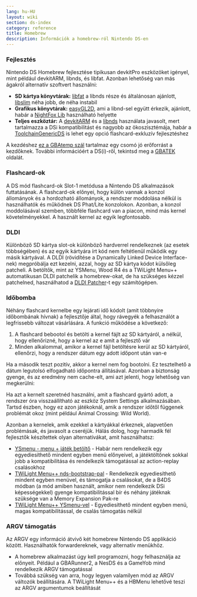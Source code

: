 ```yaml
---
lang: hu-HU
layout: wiki
section: ds-index
category: reference
title: Homebrew
description: Információk a homebrew-ról Nintendo DS-en
---
```


### Fejlesztés
Nintendo DS Homebrew fejlesztése tipikusan devkitPro eszközöket igényel, mint például devkitARM, libnds, és libfat. Azonban lehetőség van más ágakról alternatív szoftvert használni:

- **SD kártya könyvtárak:** [libfat](https://github.com/devkitPro/libfat) a libnds része és általánosan ajánlott, [libslim](https://github.com/DS-Homebrew/libslim/) néha jobb, de néha instabil
- **Grafikus könyvtárak:** [easyGL2D](http://rel.phatcode.net/junk.php?id=117), ami a libnd-sel együtt érkezik, ajánlott, habár a [NightFox Lib](https://github.com/knightfox75/nds_nflib) használható helyette
- **Teljes eszköztár:** A [devkitARM](https://devkitpro.org/wiki/Getting_Started) és a [libnds](https://libnds.devkitpro.org/) használata javasolt, mert tartalmazza a DSi kompatibilitást és nagyobb az ökoszisztémája, habár a [ToolchainGenericDS](https://bitbucket.org/Coto88/toolchaingenericds) is lehet egy opció flashcard-exkluzív fejlesztéshez

A kezdéshez [ez a GBAtemp szál](https://gbatemp.net/threads/useful-resources-to-help-you-out-with-starting-to-make-nds-homebrew.580507/#post-9322674) tartalmaz egy csomó jó erőforrást a kezdőknek. További információért a DS(i)-ről, tekintsd meg a [GBATEK](https://problemkaputt.de/gbatek-contents.htm) oldalát.

### Flashcard-ok
A DS mód flashcard-ok Slot-1 metódusa a Nintendo DS alkalmazások futtatásának. A flashcard-ok előnyei, hogy külön vannak a konzol állományok és a hordozható állományok, a rendszer moddolása nélkül is használhatók és működnek DS Phat/Lite konzolokon. Azonban, a konzol moddolásával szemben, többféle flashcard van a piacon, mind más kernel követelményekkel. A használt kernel az egyik legfontosabb.

### DLDI
Különböző SD kártya slot-ok különböző hardverrel rendelkeznek (az esetek többségében) és az egyik kártyára írt kód nem feltétlenül működik egy másik kártyával. A DLDI (rövidítése a Dynamically Linked Device Interface-nek) megpróbálja ezt kezelni, azzal, hogy az SD kártya kódot külsőleg patcheli. A betöltők, mint az YSMenu, Wood R4 és a TWiLight Menu++ automatikusan DLDI patchelik a homebrew-okat, de ha szükséges kézzel patchelned, használhatod a [DLDI Patcher](https://www.chishm.com/DLDI#tools)-t egy számítógépen.

### Időbomba
Néhány flashcard kernelbe egy lejárati idő kódolt (amit többnyire időbombának hívnak) a fejlesztője által, hogy rávegyék a felhasználót a legfrissebb változat vásárlására. A funkció működése a következő:

1. A flashcard bebootol és betölti a kernel fájlt az SD kártyáról, a nélkül, hogy ellenőrizné, hogy a kernel az e amit a fejlesztő vár
1. Minden alkalommal, amikor a kernel fájl betöltésre kerül az SD kártyáról, ellenőrzi, hogy a rendszer dátum egy adott időpont után van-e

Ha a második teszt pozitív, akkor a kernel nem fog bootolni. Ez tesztelhető a dátum legutolsó elfogadható időpontra állításával. Azonban a biztonság gyenge, és az eredmény nem cache-elt, ami azt jelenti, hogy lehetőség van megkerülni:

Ha azt a kernelt szeretnéd használni, amit a flashcard gyártó adott, a rendszer óra visszaállítható az eszköz System Settings alkalmazásában. Tartsd észben, hogy ez azon játékoknál, amik a rendszer időtől függenek problémát okoz (mint például Animal Crossing: Wild World).

Azonban a kernelek, amik ezekkel a kártyákkal érkeznek, alapvetően problémásak, és javasolt a cseréjük. Hálás dolog, hogy harmadik fél fejlesztők készítettek olyan alternatívákat, amit használhatsz:

- [YSmenu - menu + játék betöltő](https://www.dropbox.com/sh/egadrhxj8gimu5t/AACv2KqWmeXEHkxoYRluobxha?dl=0) - Habár nem rendelkezik egy egyediesíthető mindent egyben menü előnyeivel, a játéktöltőnek sokkal jobb a kompatibilitása és rendelkezik támogatással az action-replay csalásokhoz
- [TWiLight Menu++ nds-bootstrap-pal](../twilightmenu/installing-flashcard) - Rendelkezik egyediesíthető mindent egyben menüvel, és támogatja a csalásokat, de a B4DS módban (a mód amiben használt, amikor nem rendelkezik DSi képességekkel) gyenge kompatibilitással bír és néhány játéknak szüksége van a Memory Expansion Pak-re
- [TWiLight Menu++ YSmenu-vel](../twilightmenu/installing-flashcard) - Egyediesíthető mindent egyben menü, magas kompatibilitással, de csalás támogatás nélkül

### ARGV támogatás
Az ARGV egy információ átvivő két homebrew Nintendo DS applikáció között. Használhatók forwardereknek, vagy alternatív menükhöz.

- A homebrew alkalmazást úgy kell programozni, hogy felhasználja az előnyeit. Például a GBARunner2, a NesDS és a GameYob mind rendelkezik ARGV támogatással
- Továbbá szükség van arra, hogy legyen valamilyen mód az ARGV változók beállítására. A TWiLight Menu++ és a HBMenu lehetővé teszi az ARGV argumentumok beállítását
